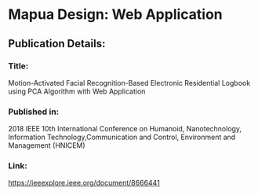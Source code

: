 # Mapua Design: Web Application

## Publication Details:
### Title: 
Motion-Activated Facial Recognition-Based Electronic Residential Logbook using PCA Algorithm with Web Application

### Published in:
2018 IEEE 10th International Conference on Humanoid, Nanotechnology, Information Technology,Communication and Control, Environment and Management (HNICEM)

### Link:
https://ieeexplore.ieee.org/document/8666441